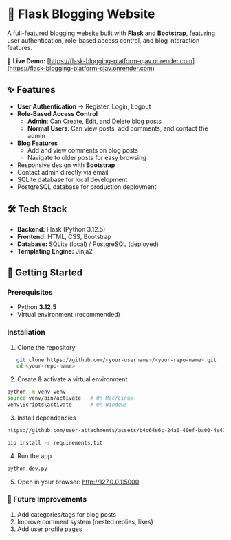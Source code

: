 # 📝 Flask Blogging Website

A full-featured blogging website built with **Flask** and **Bootstrap**, featuring user authentication, role-based access control, and blog interaction features.  

🔗 **Live Demo:** [https://flask-blogging-platform-cjav.onrender.com](https://flask-blogging-platform-cjav.onrender.com)

## ✨ Features
- **User Authentication** → Register, Login, Logout  
- **Role-Based Access Control**  
  - **Admin**: Can Create, Edit, and Delete blog posts  
  - **Normal Users**: Can view posts, add comments, and contact the admin  
- **Blog Features**  
  - Add and view comments on blog posts  
  - Navigate to older posts for easy browsing  
- Responsive design with **Bootstrap**  
- Contact admin directly via email  
- SQLite database for local development  
- PostgreSQL database for production deployment  

## 🛠 Tech Stack
- **Backend:** Flask (Python 3.12.5)  
- **Frontend:** HTML, CSS, Bootstrap  
- **Database:** SQLite (local) / PostgreSQL (deployed)  
- **Templating Engine:** Jinja2  

## 🚀 Getting Started

### Prerequisites
- Python **3.12.5**  
- Virtual environment (recommended)  

### Installation
1. Clone the repository
```bash
   git clone https://github.com/<your-username>/<your-repo-name>.git
   cd <your-repo-name>
  ```
2. Create & activate a virtual environment
  ```bash
  python -m venv venv
  source venv/bin/activate   # On Mac/Linux
  venv\Scripts\activate      # On Windows
```
3. Install dependencies
  ```bash
https://github.com/user-attachments/assets/b4c64e6c-24a0-40ef-ba00-4e40193c7fdf

  pip install -r requirements.txt
```
4. Run the app
  ```bash
  python dev.py
```
5. Open in your browser:
http://127.0.0.1:5000

### 📌 Future Improvements
1. Add categories/tags for blog posts
2. Improve comment system (nested replies, likes)
3. Add user profile pages
